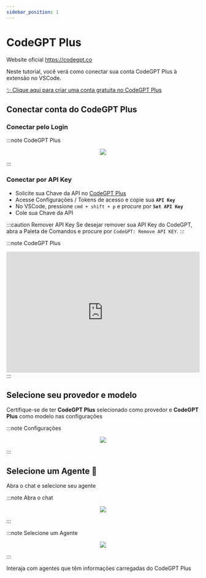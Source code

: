 ```yaml
---
sidebar_position: 1
---
```


# CodeGPT Plus

Website oficial https://codegpt.co

Neste tutorial, você verá como conectar sua conta CodeGPT Plus à extensão no VSCode.

[✨ Clique aqui para criar uma conta gratuita no CodeGPT Plus](https://account.codegpt.co/auth/register)

## Conectar conta do CodeGPT Plus

### Conectar pelo Login
:::note CodeGPT Plus
<p align="center">
    <img src="https://github.com/davila7/code-gpt-docs/assets/6216945/a52e225b-ee54-442d-9fed-1df917d6be6f" />
</p>
:::

### Conectar por API Key
  - Solicite sua Chave da API no [CodeGPT Plus](https://account.codegpt.co/auth/register)
  - Acesse Configurações / Tokens de acesso e copie sua **`API Key`**
  - No VSCode, pressione ```cmd + shift + p``` e procure por **`Set API Key`**
  - Cole sua Chave da API

:::caution Remover API Key
Se desejar remover sua API Key do CodeGPT, abra a Paleta de Comandos e procure por `CodeGPT: Remove API KEY`.
:::

:::note CodeGPT Plus
<iframe width="100%" height="315" src="https://www.youtube.com/embed/UX9LncRh0h8?si=WhWQFld30fGUoYOF" title="YouTube video player" frameborder="0" allow="accelerometer; autoplay; clipboard-write; encrypted-media; gyroscope; picture-in-picture; web-share" allowfullscreen></iframe>
:::

## Selecione seu provedor e modelo
Certifique-se de ter **CodeGPT Plus** selecionado como provedor e **CodeGPT Plus** como modelo nas configurações

:::note Configurações
<p align="center">
    <img src="https://github-production-user-asset-6210df.s3.amazonaws.com/6216945/274446065-993eca0d-30e3-4642-8e08-c5e51381f0e6.png" />
</p>
:::

## Selecione um Agente 🤖
Abra o chat e selecione seu agente

:::note Abra o chat
<p align="center">
    <img src="https://github.com/davila7/code-gpt-docs/assets/6216945/0c64590b-503d-4cfe-9b68-0dad0f52cfa8" />
</p>
:::

:::note Selecione um Agente
<p align="center">
    <img src="https://github-production-user-asset-6210df.s3.amazonaws.com/6216945/274446169-16c2182e-ce76-41c5-8ca4-59e1069dee60.png" />
</p>
:::

Interaja com agentes que têm informações carregadas do CodeGPT Plus

